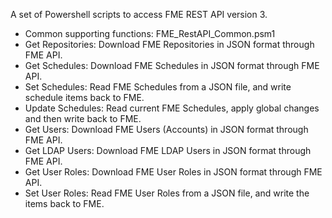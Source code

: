 A set of Powershell scripts to access FME REST API version 3.
- Common supporting functions: FME_RestAPI_Common.psm1 
- Get Repositories: Download FME Repositories in JSON format through FME API.
- Get Schedules: Download FME Schedules in JSON format through FME API.
- Set Schedules: Read FME Schedules from a JSON file, and write schedule items back to FME.
- Update Schedules: Read current FME Schedules, apply global changes and then write back to FME.
- Get Users: Download FME Users (Accounts) in JSON format through FME API.
- Get LDAP Users: Download FME LDAP Users in JSON format through FME API.
- Get User Roles: Download FME User Roles in JSON format through FME API.
- Set User Roles: Read FME User Roles from a JSON file, and write the items back to FME.
